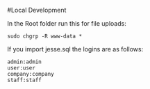 #Local Development

In the Root folder run this for file uploads:
```
sudo chgrp -R www-data *
```

If you import jesse.sql the logins are as follows:

    admin:admin
    user:user
    company:company
    staff:staff
